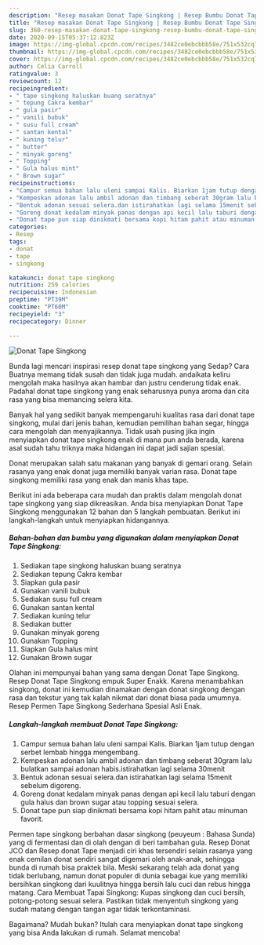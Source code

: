 ```yaml
---
description: "Resep masakan Donat Tape Singkong | Resep Bumbu Donat Tape Singkong Yang Enak Dan Mudah"
title: "Resep masakan Donat Tape Singkong | Resep Bumbu Donat Tape Singkong Yang Enak Dan Mudah"
slug: 360-resep-masakan-donat-tape-singkong-resep-bumbu-donat-tape-singkong-yang-enak-dan-mudah
date: 2020-09-15T05:37:12.823Z
image: https://img-global.cpcdn.com/recipes/3482ce0ebcbbb58e/751x532cq70/donat-tape-singkong-foto-resep-utama.jpg
thumbnail: https://img-global.cpcdn.com/recipes/3482ce0ebcbbb58e/751x532cq70/donat-tape-singkong-foto-resep-utama.jpg
cover: https://img-global.cpcdn.com/recipes/3482ce0ebcbbb58e/751x532cq70/donat-tape-singkong-foto-resep-utama.jpg
author: Celia Carroll
ratingvalue: 3
reviewcount: 12
recipeingredient:
- " tape singkong haluskan buang seratnya"
- " tepung Cakra kembar"
- " gula pasir"
- " vanili bubuk"
- " susu full cream"
- " santan kental"
- " kuning telur"
- " butter"
- " minyak goreng"
- " Topping"
- " Gula halus mint"
- " Brown sugar"
recipeinstructions:
- "Campur semua bahan lalu uleni sampai Kalis. Biarkan 1jam tutup dengan serbet lembab hingga mengembang."
- "Kempeskan adonan lalu ambil adonan dan timbang seberat 30gram lalu bulatkan sampai adonan habis.istirahatkan lagi selama 30menit"
- "Bentuk adonan sesuai selera.dan istirahatkan lagi selama 15menit sebelum digoreng."
- "Goreng donat kedalam minyak panas dengan api kecil lalu taburi dengan gula halus dan brown sugar atau topping sesuai selera."
- "Donat tape pun siap dinikmati bersama kopi hitam pahit atau minuman favorit."
categories:
- Resep
tags:
- donat
- tape
- singkong

katakunci: donat tape singkong 
nutrition: 259 calories
recipecuisine: Indonesian
preptime: "PT39M"
cooktime: "PT60M"
recipeyield: "3"
recipecategory: Dinner

---
```



![Donat Tape Singkong](https://img-global.cpcdn.com/recipes/3482ce0ebcbbb58e/751x532cq70/donat-tape-singkong-foto-resep-utama.jpg)

Bunda lagi mencari inspirasi resep donat tape singkong yang Sedap? Cara Buatnya memang tidak susah dan tidak juga mudah. andaikata keliru mengolah maka hasilnya akan hambar dan justru cenderung tidak enak. Padahal donat tape singkong yang enak seharusnya punya aroma dan cita rasa yang bisa memancing selera kita.

Banyak hal yang sedikit banyak mempengaruhi kualitas rasa dari donat tape singkong, mulai dari jenis bahan, kemudian pemilihan bahan segar, hingga cara mengolah dan menyajikannya. Tidak usah pusing jika ingin menyiapkan donat tape singkong enak di mana pun anda berada, karena asal sudah tahu triknya maka hidangan ini dapat jadi sajian spesial.

Donat merupakan salah satu makanan yang banyak di gemari orang. Selain rasanya yang enak donat juga memiliki banyak varian rasa. Donat tape singkong memiliki rasa yang enak dan manis khas tape.


Berikut ini ada beberapa cara mudah dan praktis dalam mengolah donat tape singkong yang siap dikreasikan. Anda bisa menyiapkan Donat Tape Singkong menggunakan 12 bahan dan 5 langkah pembuatan. Berikut ini langkah-langkah untuk menyiapkan hidangannya.

<!--inarticleads1-->

##### Bahan-bahan dan bumbu yang digunakan dalam menyiapkan Donat Tape Singkong:

1. Sediakan  tape singkong haluskan buang seratnya
1. Sediakan  tepung Cakra kembar
1. Siapkan  gula pasir
1. Gunakan  vanili bubuk
1. Sediakan  susu full cream
1. Gunakan  santan kental
1. Sediakan  kuning telur
1. Sediakan  butter
1. Gunakan  minyak goreng
1. Gunakan  Topping
1. Siapkan  Gula halus mint
1. Gunakan  Brown sugar


Olahan ini mempunyai bahan yang sama dengan Donat Tape Singkong. Resep Donat Tape Singkong empuk Super Enakk. Karena menambahkan singkong, donat ini kemudian dinamakan dengan donat singkong dengan rasa dan tekstur yang tak kalah nikmat dari donat biasa pada umumnya. Resep Permen Tape Singkong Sederhana Spesial Asli Enak. 

<!--inarticleads2-->

##### Langkah-langkah membuat Donat Tape Singkong:

1. Campur semua bahan lalu uleni sampai Kalis. Biarkan 1jam tutup dengan serbet lembab hingga mengembang.
1. Kempeskan adonan lalu ambil adonan dan timbang seberat 30gram lalu bulatkan sampai adonan habis.istirahatkan lagi selama 30menit
1. Bentuk adonan sesuai selera.dan istirahatkan lagi selama 15menit sebelum digoreng.
1. Goreng donat kedalam minyak panas dengan api kecil lalu taburi dengan gula halus dan brown sugar atau topping sesuai selera.
1. Donat tape pun siap dinikmati bersama kopi hitam pahit atau minuman favorit.


Permen tape singkong berbahan dasar singkong (peuyeum : Bahasa Sunda) yang di fermentasi dan di olah dengan di beri tambahan gula. Resep Donat JCO dan Resep donat Tape menjadi ciri khas tersendiri selain rasanya yang enak cemilan donat sendiri sangat digemari oleh anak-anak, sehingga bunda di rumah bisa praktek bila. Meski sekarang telah ada donat yang tidak berlubang, namun donat populer di dunia sebagai kue yang memiliki bersihkan singkong dari kuulitnya hingga bersih lalu cuci dan rebus hingga matang. Cara Membuat Tapai Singkong: Kupas singkong dan cuci bersih, potong-potong sesuai selera. Pastikan tidak menyentuh singkong yang sudah matang dengan tangan agar tidak terkontaminasi. 

Bagaimana? Mudah bukan? Itulah cara menyiapkan donat tape singkong yang bisa Anda lakukan di rumah. Selamat mencoba!
